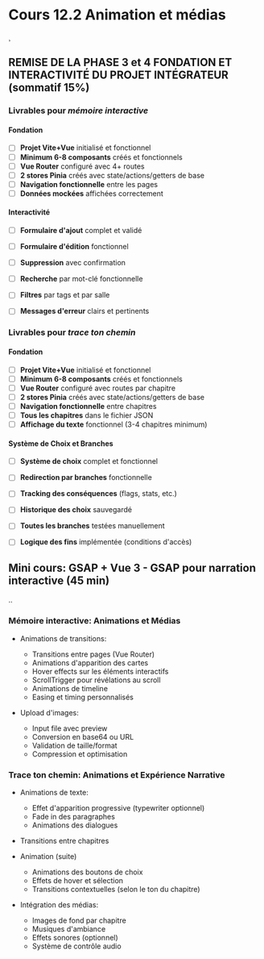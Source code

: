 # Cours 12.2 Animation et médias
¸


<!-- 19 novembre -->

## REMISE DE LA PHASE 3 et 4 FONDATION ET INTERACTIVITÉ DU PROJET INTÉGRATEUR (sommatif 15%)

### Livrables pour *mémoire interactive*

#### Fondation

- [ ] **Projet Vite+Vue** initialisé et fonctionnel
- [ ] **Minimum 6-8 composants** créés et fonctionnels
- [ ] **Vue Router** configuré avec 4+ routes
- [ ] **2 stores Pinia** créés avec state/actions/getters de base
- [ ] **Navigation fonctionnelle** entre les pages
- [ ] **Données mockées** affichées correctement

#### Interactivité

- [ ] **Formulaire d'ajout** complet et validé
- [ ] **Formulaire d'édition** fonctionnel
- [ ] **Suppression** avec confirmation
- [ ] **Recherche** par mot-clé fonctionnelle
- [ ] **Filtres** par tags et par salle
- [ ] **Messages d'erreur** clairs et pertinents


### Livrables pour *trace ton chemin*

#### Fondation

- [ ] **Projet Vite+Vue** initialisé et fonctionnel
- [ ] **Minimum 6-8 composants** créés et fonctionnels
- [ ] **Vue Router** configuré avec routes par chapitre
- [ ] **2 stores Pinia** créés avec state/actions/getters de base
- [ ] **Navigation fonctionnelle** entre chapitres
- [ ] **Tous les chapitres** dans le fichier JSON
- [ ] **Affichage du texte** fonctionnel (3-4 chapitres minimum)

#### Système de Choix et Branches

- [ ] **Système de choix** complet et fonctionnel
- [ ] **Redirection par branches** fonctionnelle
- [ ] **Tracking des conséquences** (flags, stats, etc.)
- [ ] **Historique des choix** sauvegardé
- [ ] **Toutes les branches** testées manuellement
- [ ] **Logique des fins** implémentée (conditions d'accès)




## Mini cours: GSAP + Vue 3 - GSAP pour narration interactive (45 min) 

..

### Mémoire interactive: Animations et Médias

- Animations de transitions:
  - Transitions entre pages (Vue Router)
  - Animations d'apparition des cartes
  - Hover effects sur les éléments interactifs
  - ScrollTrigger pour révélations au scroll
  - Animations de timeline
  - Easing et timing personnalisés

- Upload d'images:
  - Input file avec preview
  - Conversion en base64 ou URL
  - Validation de taille/format
  - Compression et optimisation

### Trace ton chemin: Animations et Expérience Narrative

- Animations de texte:
  - Effet d'apparition progressive (typewriter optionnel)
  - Fade in des paragraphes
  - Animations des dialogues
- Transitions entre chapitres

- Animation (suite)
  - Animations des boutons de choix
  - Effets de hover et sélection
  - Transitions contextuelles (selon le ton du chapitre)

- Intégration des médias:
  - Images de fond par chapitre
  - Musiques d'ambiance
  - Effets sonores (optionnel)
  - Système de contrôle audio
